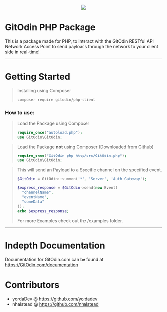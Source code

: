 <p align="center"><img src='https://cdn.discordapp.com/attachments/479687985273503757/479688075887378443/Gitodin.png'/></p>

# GitOdin PHP Package
This is a package made for PHP, to interact with the GitOdin RESTful API Network Access Point to send payloads through the network to your client side in real-time!

---

# Getting Started
> Installing using Composer
>```sh
> composer require gitodin/php-client
>```

### How to use:
> Load the Package using Composer
>```php
>require_once("autoload.php");
>use GitOdin\GitOdin;
>```

>Load the Package **not** using Composer (Downloaded from Github)
>```php
>require_once("GitOdin-php-http/src/GitOdin.php");
>use GitOdin\GitOdin;
>```

> This will send an Payload to a Specific channel on the specified event.
>```php
>$GitOdin = GitOdin::summon('*', 'Server', 'Auth Gateway');
>
>$express_response = $GitOdin->send(new Event(
>	"channelName",
>	"eventName",
>	"someData"
>));
>echo $express_response;
>```
> For more Examples check out the /examples folder.

---
# Indepth Documentation
 Documentation for GitOdin.com can be found at https://GitOdin.com/documentation

# Contributors
- yordaDev @ https://github.com/yordadev
- nhalstead @ https://github.com/nhalstead
